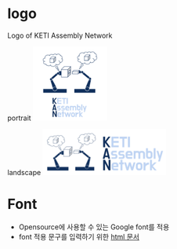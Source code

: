 # logo
Logo of KETI Assembly Network

portrait
<img src="https://github.com/KETI-AN/logo/blob/master/portrait.png?raw=true" width="30%"></img><br>

landscape
<img src="https://github.com/KETI-AN/logo/blob/master/landscape.PNG?raw=true" width="50%"></img><br>


# Font
- Opensource에 사용할 수 있는 Google font를 적용
- font 적용 문구를 입력하기 위한 [html 문서](font.html)
